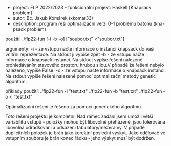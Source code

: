 * project: FLP 2022/2023 – funkcionální projekt: Haskell [Knapsack problem]
* autor: Bc. Jakub Komárek (xkomar33)
* description: program řeší optimalizační verzi 0-1 problému batohu (kna-psack problem)


použití:
    ./flp22-fun [-i -b -o] ["soubor.txt" <"soubor.txt"]
    
argumenty:
    -i - ze vstupu načte informace o instanci knapsack do vaší vnitřní reprezentace. Na stdout jí vypíše zpět 
    -b - ze vstupu načte informace o knapsack instanci. Na stdout vypíše řešení nalezené prohledáváním stavového prostoru hrubou silou.V případě že řešení nebylo nalezeno, vypíše False.
    -o - ze vstupu načte informace o knapsack instanci. Na stdout vypíše řešení nalezené pomocí optimalizační metody genetic algorithm.

příklady použití:
    ./flp22-fun -i "test.txt"
    ./flp22-fun -b "test.txt"
    ./flp22-fun -o < "test.txt"


Optimalizační řešení je řešeno za pomocí generického algoritmu.

Toto řešení projektu je kompletní.
Nad rámec zadání jsem umožil větší variabilitu vstupů - položky mohou být libovolně přeházené, jsou tolerována libovolná odřádkování a odsazení tabulátory/mezeramy. V případě duplicitních položek je brán jako korektní poslední výskyt. Jako odělovač ve vstupním souboru je brán konec řádku - jeho výskyt musí být dodržen.